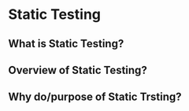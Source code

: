 
# Static Testing
## What is Static Testing?
## Overview of Static Testing?
## Why do/purpose of Static Trsting?

